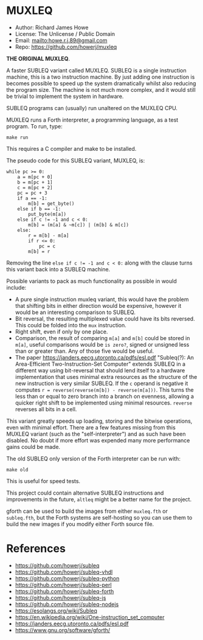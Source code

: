 # MUXLEQ

* Author: Richard James Howe
* License: The Unlicense / Public Domain
* Email: <mailto:howe.r.j.89@gmail.com>
* Repo: <https://github.com/howerj/muxleq>

**THE ORIGINAL MUXLEQ**.

A faster SUBLEQ variant called MUXLEQ. SUBLEQ is a single instruction machine, 
this is a two instruction machine. By just adding one instruction is becomes possible to
speed up the system dramatically whilst also reducing the program size. The
machine is not much more complex, and it would still be trivial to implement the
system in hardware.

SUBLEQ programs can (usually) run unaltered on the MUXLEQ CPU.

MUXLEQ runs a Forth interpreter, a programming language, as a test program. 
To run, type:

	make run

This requires a C compiler and make to be installed.

The pseudo code for this SUBLEQ variant, MUXLEQ, is:

	while pc >= 0:
		a = m[pc + 0]
		b = m[pc + 1]
		c = m[pc + 2]
		pc = pc + 3
		if a == -1:
			m[b] = get_byte()
		else if b == -1:
			put_byte(m[a])
		else if c != -1 and c < 0:
			m[b] = (m[a] & ~m[c]) | (m[b] & m[c])
		else:
			r = m[b] - m[a]
			if r <= 0:
				pc = c
			m[b] = r

Removing the line `else if c != -1 and c < 0:` along with the clause turns
this variant back into a SUBLEQ machine.

Possible variants to pack as much functionality as possible in would include:

* A pure single instruction muxleq variant, this would have the problem that 
  shifting bits in either direction would be expensive, however it would be an 
  interesting comparison to SUBLEQ.
* Bit reversal, the resulting multiplexed value could have its bits reversed.
  This could be folded into the `mux` instruction.
* Right shift, even if only by one place.
* Comparison, the result of comparing `m[a]` and `m[b]` could be stored in
  `m[a]`, useful comparisons would be `is zero?`, signed or unsigned less than
  or greater than. Any of those five would be useful.
* The paper <https://janders.eecg.utoronto.ca/pdfs/esl.pdf> "Subleq(?): An 
  Area-Efficient Two-Instruction-Set Computer" extends SUBLEQ in a different
  way using bit-reversal that should lend itself to a hardware implementation
  that uses minimal extra resources as the structure of the new instruction
  is very similar SUBLEQ. If the `c` operand is negative it computes 
  `r = reverse(reverse(m[b]) - reverse(m[a]))`. This turns the less than or
  equal to zero branch into a branch on evenness, allowing a quicker right
  shift to be implemented using minimal resources. `reverse` reverses all
  bits in a cell.

This variant greatly speeds up loading, storing and the bitwise operations,
even with minimal effort. There are a few features missing from this MUXLEQ
variant (such as the "self-interpreter") and as such have been disabled. No
doubt if more effort was expended many more performance gains could be made.

The old SUBLEQ only version of the Forth interpreter can be run with:

	make old

This is useful for speed tests.

This project could contain alternative SUBLEQ instructions and improvements
in the future, `altleq` might be a better name for the project.

gforth can be used to build the images from either `muxleq.fth` or
`subleq.fth`, but the Forth systems are self-hosting so you can use
them to build the new images if you modify either Forth source file.

# References

* <https://github.com/howerj/subleq>
* <https://github.com/howerj/subleq-vhdl>
* <https://github.com/howerj/subleq-python>
* <https://github.com/howerj/subleq-perl>
* <https://github.com/howerj/subleq-forth>
* <https://github.com/howerj/subleq-js>
* <https://github.com/howerj/subleq-nodejs>
* <https://esolangs.org/wiki/Subleq>
* <https://en.wikipedia.org/wiki/One-instruction_set_computer>
* <https://janders.eecg.utoronto.ca/pdfs/esl.pdf>
* <https://www.gnu.org/software/gforth/>

